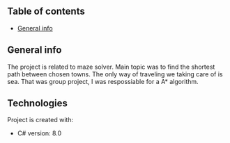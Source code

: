 ## Table of contents
* [General info](#general-info)


## General info
The project is related to maze solver. Main topic was to find the shortest path between chosen towns. The only way of traveling we taking care of is sea. That was group project, I was respossiable for a A* algorithm.

## Technologies
Project is created with:
* C# version: 8.0
